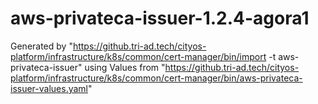 # aws-privateca-issuer-1.2.4-agora1

Generated by "https://github.tri-ad.tech/cityos-platform/infrastructure/k8s/common/cert-manager/bin/import -t aws-privateca-issuer"
using Values from "https://github.tri-ad.tech/cityos-platform/infrastructure/k8s/common/cert-manager/bin/aws-privateca-issuer-values.yaml"
